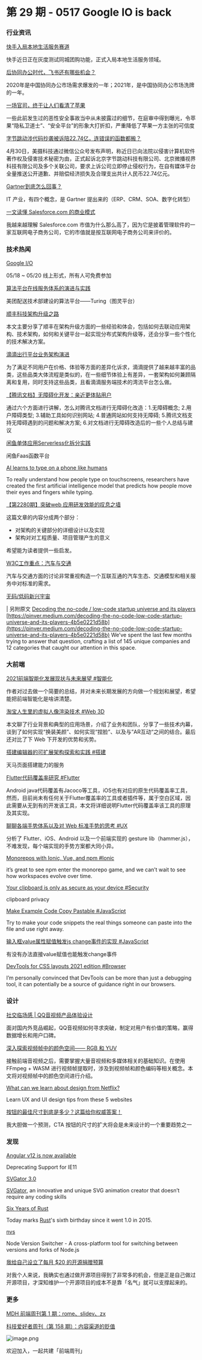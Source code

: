 # 第 29 期 - 0517 Google IO is back
### 行业资讯
[快手入局本地生活服务赛道](https://www.toutiao.com/w/i1699646611009566/)

快手近日正在灰度测试同城团购功能，正式入局本地生活服务领域。

[后协同办公时代，飞书还有哪些机会？](https://mp.weixin.qq.com/s/PE3XaGGUmpXvTLax_v47Kw)

2020年是中国协同办公市场需求爆发的一年；2021年，是中国协同办公市场洗牌的一年。

[一场官司，终于让人们看清了苹果](https://mp.weixin.qq.com/s/hZFXyVI1FMz9ZlR2BSC2rA)

一些此前发生过的恶性安全事故当中从未披露过的细节，在庭审中得到曝光，令苹果“隐私卫道士”、“安全平台”的形象大打折扣，严重降低了苹果一方主张的可信度

[字节跳动涉代码抄袭被诉陪22.74亿，连错误的函数都搬？](https://mp.weixin.qq.com/s/GWqmS-Hg36UyYIH3nz9yLQ)

4月30日，美摄科技通过微信公众号发布声明，称近日已向法院以侵害计算机软件著作权及侵害技术秘密为由，正式起诉北京字节跳动科技有限公司、北京微播视界科技有限公司及多个关联公司，要求上诉公司立即停止侵权行为，在自有媒体平台全量推送公开道歉、并赔偿经济损失及合理支出共计人民币22.74亿元。

[Gartner到底怎么回事？](https://mp.weixin.qq.com/s/qwf8d3zRSteTTczPoYXGDw)

IT 产业，有四个概念，是 Gartner 提出来的（ERP、CRM、SOA、数字化转型）

[一文读懂 Salesforce.com 的商业模式](https://mp.weixin.qq.com/s/XmXQqDkRlk7uyzDbcmmDIQ)

我越来越理解 Salesforce.com 市值为什么那么高了，因为它是披着管理软件的一家互联网电子商务公司，它的市值就是按互联网电子商务公司来评价的。

### 技术热闻
[Google I/O](https://events.google.com/io)

05/18 ~ 05/20 线上形式，所有人可免费参加

[算法平台在线服务体系的演进与实践](https://tech.meituan.com/2021/05/13/turing-os-online-serving.html)

美团配送技术部建设的算法平台——Turing（图灵平台）

[顺丰科技架构升级之路](https://mp.weixin.qq.com/s/GUgHwm3QvauFewOaiEOCSg)

本文主要分享了顺丰在架构升级方面的一些经验和体会，包括如何去联动应用架构、技术架构，如何和关键平台一起实现分布式架构升级等，还会分享一些个性化的技术解决方案。

[滴滴出行平台业务架构演进](https://mp.weixin.qq.com/s/TeMTWJlplHkxxKfS6R87hw)

为了满足不同用户在价格、体验等方面的差异化诉求，滴滴提供了越来越丰富的品类，这些品类大体流程是类似的，在一些细节体验上有差异，一套架构如何兼顾隔离和复用，同时支持这些品类，且看滴滴服务端技术的湾流平台怎么做。

[【腾讯文档】无障碍化开发：亲近更体贴用户](https://mp.weixin.qq.com/s/yzE_3m67ABV00FI-nRw8Sw)

通过六个方面进行讲解，怎么对腾讯文档进行无障碍化改造：1.无障碍概念; 2.用户障碍类型; 3.辅助工具如何识别网站; 4.普通网站如何支持无障碍; 5.腾讯文档支持无障碍遇到的问题和解决方案; 6.对文档进行无障碍改造后的一些个人总结与建议

[闲鱼单体应用Serverless化拆分实践](https://mp.weixin.qq.com/s/f9B9Evs6rsVdCvmopLKu0w)

闲鱼Faas函数平台

[AI learns to type on a phone like humans](https://www.sciencedaily.com/releases/2021/05/210512083432.htm)

To really understand how people type on touchscreens, researchers have created the first artificial intelligence model that predicts how people move their eyes and fingers while typing.

[【第2280期】突破web 应用研发效能的叹息之墙](https://mp.weixin.qq.com/s/XVawCaepXwe9LVhYi3KrtA)

这篇文章的内容分成两个部分：

- 对架构的关键部分的详细设计以及实现
- 架构对对工程质量、项目管理产生的意义

希望能为读者提供一些启发。

[W3C工作重点：汽车与交通](https://mp.weixin.qq.com/s/5szeP4zsKfknggMU8FkHaw)

汽车与交通方面的讨论非常重视构造一个互联互通的汽车生态、交通模型和相关服务中对标准的需求。

[无码/低码新兴宇宙](https://mp.weixin.qq.com/s/DYYELKMGNuG56EREyLn37g)

| 另附原文 [Decoding the no-code / low-code startup universe and its players](https://pinver.medium.com/decoding-the-no-code-low-code-startup-universe-and-its-players-4b5e0221d58b) [https://pinver.medium.com/decoding-the-no-code-low-code-startup-universe-and-its-players-4b5e0221d58b](https://pinver.medium.com/decoding-the-no-code-low-code-startup-universe-and-its-players-4b5e0221d58b)
We’ve spent the last few months trying to answer that question, crafting a list of 145 unique companies and 12 categories that caught our attention in this space.

### 大前端
[2021前端智能化发展现状与未来展望 #智能化](https://mp.weixin.qq.com/s/mwrsg4pY8VIB0pitguJgGA)

作者对过去做一个简要的总结，并对未来长期发展的方向做一个规划和展望，希望能把前端智能化是啥讲清楚。

[淘宝人生里的虚拟人像渲染技术 #Web 3D](https://mp.weixin.qq.com/s/74_DbCBdWGorsmA0afr_0g)

本文聊了行业背景和典型的应用场景，介绍了业务和团队，分享了一些技术内幕，谈到了如何实现“换装美颜”、如何实现“捏脸”、以及与”AR互动“之间的结合。最后还对比了下 Web 下开发的优势和劣势。

[搭建编辑器的可扩展架构探索和实践 #搭建](https://mp.weixin.qq.com/s/gNsaJ3XonPJkoy6lLNB3Mg)

天马页面搭建能力的服务

[Flutter代码覆盖率研究 #Flutter](https://mp.weixin.qq.com/s/PUmKNt_TiZiTARBWw0Fw8g)

Android java代码覆盖有Jacoco等工具，iOS也有对应的原生代码覆盖率工具，然而，目前尚未有任何关于Flutter覆盖率的工具或者插件等，属于空白区域，因此需要从无到有的开发该工具，本文将详细说明Flutter代码覆盖率该工具的原理及其实现。

[聊聊各端手势体系以及对 Web 标准手势的思考 #UX](https://mp.weixin.qq.com/s/FHwuHSXmUZ0BiF_DFH3w1A)

分析了 Flutter、iOS、Android 以及一个前端实现的 gesture lib（hammer.js），不难发现，每个端实现的手势方案都大同小异。

[Monorepos with Ionic, Vue, and npm #Ionic](https://ionicframework.com/blog/monorepos-with-ionic-vue-and-npm/)

it’s great to see npm enter the monorepo game, and we can’t wait to see how workspaces evolve over time.

[Your clipboard is only as secure as your device #Security](https://www.ctrl.blog/entry/clipboard-security.html)

clipboard privacy

[Make Example Code Copy Pastable #JavaScript](https://glebbahmutov.com/blog/make-example-code-copy-pastable/)

Try to make your code snippets the real things someone can paste into the file and use right away.

[输入框value属性赋值触发js change事件的实现 #JavaScript](https://www.zhangxinxu.com/wordpress/2021/05/js-value-change/)

有没有办法直接value赋值也能触发change事件

[DevTools for CSS layouts 2021 edition #Browser](https://chenhuijing.com/blog/devtools-for-css-layouts-2021-edition/)

I’m personally convinced that DevTools can be more than just a debugging tool, it can potentially be a source of guidance right in our browsers.

### 设计
[社交临场感 | QQ音视频产品体验设计](https://mp.weixin.qq.com/s/AAhq9DeyKFE7puCapxTIyA)

面对国内外竞品崛起，QQ音视频如何寻求突破，制定对用户有价值的策略，赢得数据增长和用户口碑。

[深入探索视频帧中的颜色空间—— RGB 和 YUV](https://mp.weixin.qq.com/s/GeLMneMIgKIXpXp5iMqFzQ)

接触前端音视频之后，需要掌握大量音视频和多媒体相关的基础知识。在使用FFmpeg + WASM 进行视频帧提取时，涉及到视频帧和颜色编码等相关概念。本文将对视频帧中的颜色空间进行介绍。

[What can we learn about design from Netflix?](https://uxplanet.org/what-can-we-learn-about-design-from-netflix-502f6a384aa8)

Learn UX and UI design tips from these 5 websites

[按钮的最佳尺寸到底是多少？这篇给你权威答案！](https://www.uisdc.com/button-size)

我大胆做一个预测，CTA 按钮的尺寸的扩大将会是未来设计的一个重要趋势之一

### 发现
[Angular v12 is now available](https://blog.angular.io/angular-v12-is-now-available-32ed51fbfd49)

Deprecating Support for IE11

[SVGator 3.0](https://css-tricks.com/svgator-3-0-reshapes-the-way-you-create-and-animate-svg-with-extensive-new-features/)

[SVGator](https://www.svgator.com/), an innovative and unique SVG animation creator that doesn’t require any coding skills

[Six Years of Rust](https://blog.rust-lang.org/2021/05/15/six-years-of-rust.html)

Today marks [Rust](https://www.rust-lang.org/)'s sixth birthday since it went 1.0 in 2015.

[nvs](https://github.com/jasongin/nvs)

Node Version Switcher - A cross-platform tool for switching between versions and forks of Node.js

[我给自己设立了每月 $20 的开源捐赠预算](https://lutaonan.com/blog/my-oss-donation-budget/)

对我个人来说，我确实也通过做开源项目得到了非常多的机会，但是正是自己做过开源项目，才深知维护一个开源项目的成本不是靠「名气」就可以支撑起来的。

### 更多

[MDH 前端周刊第 1 期：rome、slidev、zx](https://mp.weixin.qq.com/s/a1UI-GP1xBMUsL8LzqYs6A)


[科技爱好者周刊（第 158 期）：内容渠道的贬值](http://www.ruanyifeng.com/blog/2021/05/weekly-issue-158.html)

![image.png](https://cdn.nlark.com/yuque/0/2020/png/85771/1605930034828-7fc81343-651f-4a15-8465-eebe5a23cf61.png#height=31&id=C5Hpa&margin=%5Bobject%20Object%5D&name=image.png&originHeight=90&originWidth=2186&originalType=binary&size=14325&status=done&style=none&width=746)


欢迎加入，一起共建「前端周刊」
